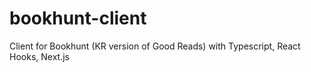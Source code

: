 # bookhunt-client
Client for Bookhunt (KR version of Good Reads) with Typescript, React Hooks, Next.js
